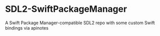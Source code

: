 # SDL2-SwiftPackageManager
A Swift Package Manager-compatible SDL2 repo with some custom Swift bindings via apinotes
